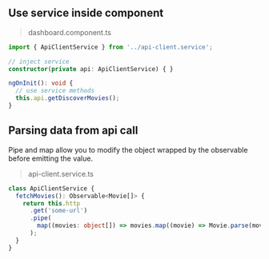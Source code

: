 ## Use service inside component

> dashboard.component.ts

```ts
import { ApiClientService } from '../api-client.service';

// inject service
constructor(private api: ApiClientService) { }

ngOnInit(): void {
  // use service methods
  this.api.getDiscoverMovies();
}
```

## Parsing data from api call

Pipe and map allow you to modify the object wrapped by the observable before emitting the value.

> api-client.service.ts

```ts
class ApiClientService {
  fetchMovies(): Observable<Movie[]> {
    return this.http
      .get('some-url')
      .pipe(
        map((movies: object[]) => movies.map((movie) => Movie.parse(movie)))
      );
  }
}
```
